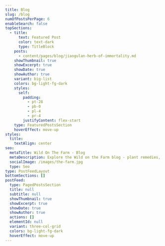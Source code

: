 ```yaml
---
title: Blog
slug: /blog
numOfPostsPerPage: 6
enableSearch: false
topSections:
  - title:
      text: Featured Post
      color: text-dark
      type: TitleBlock
    posts:
      - content/pages/blog/jiaogulan-herb-of-immortality.md
    showThumbnail: true
    showExcerpt: true
    showDate: true
    showAuthor: true
    variant: big-list
    colors: bg-light-fg-dark
    styles:
      self:
        padding:
          - pt-28
          - pb-0
          - pl-4
          - pr-4
        justifyContent: flex-start
    type: FeaturedPostsSection
    hoverEffect: move-up
styles:
  title:
    textAlign: center
seo:
  metaTitle: Wild On The Farm - Blog
  metaDescription: Explore the Wild on the Farm blog - plant remedies, detox tips, birdwatching guides, and stories from our cloud-forest sanctuary.
  socialImage: /images/the-farm.jpg
  type: Seo
type: PostFeedLayout
bottomSections: []
postFeed:
  type: PagedPostsSection
  title: null
  subtitle: null
  showThumbnail: true
  showExcerpt: true
  showDate: true
  showAuthor: true
  actions: []
  elementId: null
  variant: three-col-grid
  colors: bg-light-fg-dark
  hoverEffect: move-up
---
```

